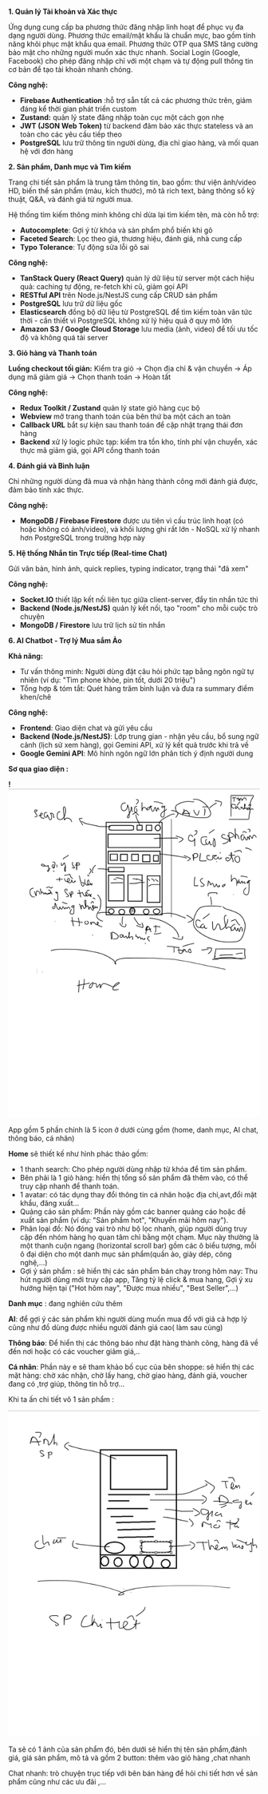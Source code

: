 **1\. Quản lý Tài khoản và Xác thực**

Ứng dụng cung cấp ba phương thức đăng nhập linh hoạt để phục vụ đa dạng người dùng. Phương thức email/mật khẩu là chuẩn mực, bao gồm tính năng khôi phục mật khẩu qua email. Phương thức OTP qua SMS tăng cường bảo mật cho những người muốn xác thực nhanh. Social Login (Google, Facebook) cho phép đăng nhập chỉ với một chạm và tự động pull thông tin cơ bản để tạo tài khoản nhanh chóng.

**Công nghệ:**

- **Firebase Authentication** :hỗ trợ sẵn tất cả các phương thức trên, giảm đáng kể thời gian phát triển custom
- **Zustand:** quản lý state đăng nhập toàn cục một cách gọn nhẹ
- **JWT (JSON Web Token)** từ backend đảm bảo xác thực stateless và an toàn cho các yêu cầu tiếp theo
- **PostgreSQL** lưu trữ thông tin người dùng, địa chỉ giao hàng, và mối quan hệ với đơn hàng

**2\. Sản phẩm, Danh mục và Tìm kiếm**

Trang chi tiết sản phẩm là trung tâm thông tin, bao gồm: thư viện ảnh/video HD, biến thể sản phẩm (màu, kích thước), mô tả rich text, bảng thông số kỹ thuật, Q&A, và đánh giá từ người mua.

Hệ thống tìm kiếm thông minh không chỉ dừa lại tìm kiếm tên, mà còn hỗ trợ:

- **Autocomplete**: Gợi ý từ khóa và sản phẩm phổ biến khi gõ
- **Faceted Search**: Lọc theo giá, thương hiệu, đánh giá, nhà cung cấp
- **Typo Tolerance**: Tự động sửa lỗi gõ sai

**Công nghệ:**

- **TanStack Query (React Query)** quản lý dữ liệu từ server một cách hiệu quả: caching tự động, re-fetch khi cũ, giảm gọi API
- **RESTful API** trên Node.js/NestJS cung cấp CRUD sản phẩm
- **PostgreSQL** lưu trữ dữ liệu gốc
- **Elasticsearch** đồng bộ dữ liệu từ PostgreSQL để tìm kiếm toàn văn tức thời - cần thiết vì PostgreSQL không xử lý hiệu quả ở quy mô lớn
- **Amazon S3 / Google Cloud Storage** lưu media (ảnh, video) để tối ưu tốc độ và không quá tải server

**3\. Giỏ hàng và Thanh toán**

**Luồng checkout tối giản:** Kiểm tra giỏ → Chọn địa chỉ & vận chuyển → Áp dụng mã giảm giá → Chọn thanh toán → Hoàn tất

**Công nghệ:**

- **Redux Toolkit / Zustand** quản lý state giỏ hàng cục bộ
- **Webview** mở trang thanh toán của bên thứ ba một cách an toàn
- **Callback URL** bắt sự kiện sau thanh toán để cập nhật trạng thái đơn hàng
- **Backend** xử lý logic phức tạp: kiểm tra tồn kho, tính phí vận chuyển, xác thực mã giảm giá, gọi API cổng thanh toán

**4\. Đánh giá và Bình luận**

Chỉ những người dùng đã mua và nhận hàng thành công mới đánh giá được, đảm bảo tính xác thực.

**Công nghệ:**

- **MongoDB / Firebase Firestore** được ưu tiên vì cấu trúc linh hoạt (có hoặc không có ảnh/video), và khối lượng ghi rất lớn - NoSQL xử lý nhanh hơn PostgreSQL trong trường hợp này

**5\. Hệ thống Nhắn tin Trực tiếp (Real-time Chat)**

Gửi văn bản, hình ảnh, quick replies, typing indicator, trạng thái "đã xem"

**Công nghệ:**

- **Socket.IO** thiết lập kết nối liên tục giữa client-server, đẩy tin nhắn tức thì
- **Backend (Node.js/NestJS)** quản lý kết nối, tạo "room" cho mỗi cuộc trò chuyện
- **MongoDB / Firestore** lưu trữ lịch sử tin nhắn

**6\. AI Chatbot - Trợ lý Mua sắm Ảo**

**Khả năng:**

- Tư vấn thông minh: Người dùng đặt câu hỏi phức tạp bằng ngôn ngữ tự nhiên (ví dụ: "Tìm phone khỏe, pin tốt, dưới 20 triệu")
- Tổng hợp & tóm tắt: Quét hàng trăm bình luận và đưa ra summary điểm khen/chê

**Công nghệ:**

- **Frontend**: Giao diện chat và gửi yêu cầu
- **Backend (Node.js/NestJS)**: Lớp trung gian - nhận yêu cầu, bổ sung ngữ cảnh (lịch sử xem hàng), gọi Gemini API, xử lý kết quả trước khi trả về
- **Google Gemini API**: Mô hình ngôn ngữ lớn phân tích ý định người dung

**Sơ qua giao diện :** 

**!![](assets/img1.png)**

App gồm 5 phần chính là 5 icon ở dưới cùng gồm (home, danh mục, AI chat, thông báo, cá nhân)

**Home** sẽ thiết kế như hình phác thảo gồm:

- 1 thanh search: Cho phép người dùng nhập từ khóa để tìm sản phẩm.
- Bên phải là 1 giỏ hàng: hiển thị tổng số sản phẩm đã thêm vào, có thể truy cập nhanh để thanh toán.
- 1 avatar: có tác dụng thay đổi thông tin cá nhân hoặc địa chỉ,avt,đổi mật khẩu, đăng xuất…
- Quảng cáo sản phẩm: Phần này gồm các banner quảng cáo hoặc đề xuất sản phẩm (ví dụ: "Sản phẩm hot", "Khuyến mãi hôm nay").
- Phân loại đồ: Nó đóng vai trò như bộ lọc nhanh, giúp người dùng truy cập đến nhóm hàng họ quan tâm chỉ bằng một chạm. Mục này thường là một thanh cuộn ngang (horizontal scroll bar) gồm các ô biểu tượng, mỗi ô đại diện cho một danh mục sản phẩm(quần ảo, giày dép, công nghệ,…)
- Gợi ý sản phẩm : sẽ hiển thị các sản phẩm bán chạy trong hôm nay: Thu hút người dùng mới truy cập app, Tăng tỷ lệ click & mua hang, Gợi ý xu hướng hiện tại ("Hot hôm nay", "Được mua nhiều", "Best Seller",…)

**Danh mục** : đang nghiên cứu thêm

**AI**: để gợi ý các sản phẩm khi người dùng muốn mua đồ với giả cả hợp lý cũng như đồ dùng được nhiều người đánh giá cao( làm sau cùng)

**Thông báo**: Để hiển thị các thông báo như đặt hàng thành công, hàng đã về đến nơi hoặc có các voucher giảm giá,..

**Cá nhân**: Phần này e sẽ tham khảo bố cục của bên shoppe: sẽ hiển thị các mặt hàng: chờ xác nhận, chờ lấy hang, chờ giao hàng, đánh giá, voucher đang có ,trợ giúp, thông tin hỗ trợ…

Khi ta ấn chi tiết vô 1 sản phẩm :

![](assets/img2.png)

Ta sẽ có 1 ảnh của sản phẩm đó, bên dưới sẽ hiển thị tên sản phẩm,đánh giá, giá sản phẩm, mô tả và gồm 2 button: thêm vào giỏ hàng ,chat nhanh

Chat nhanh: trò chuyện trục tiếp với bên bán hàng để hỏi chi tiết hơn về sản phẩm cũng như các ưu đãi ,…